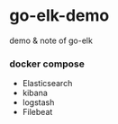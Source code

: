 # go-elk-demo
demo &amp; note of go-elk

### docker compose
- Elasticsearch
- kibana
- logstash
- Filebeat